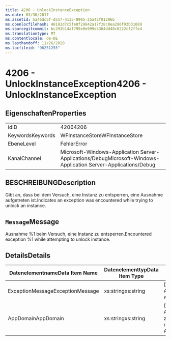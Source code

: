 ```yaml
---
title: 4206 - UnlockInstanceException
ms.date: 03/30/2017
ms.assetid: 5a46dc5f-d517-4135-8905-25a42f01206b
ms.openlocfilehash: 48182d7c5fe8f29842a17f28c0ea296f93b31089
ms.sourcegitcommit: bc293b14af795e0e999e3304dd40c0222cf2ffe4
ms.translationtype: MT
ms.contentlocale: de-DE
ms.lasthandoff: 11/26/2020
ms.locfileid: "96251255"
---
```

# <a name="4206---unlockinstanceexception"></a><span data-ttu-id="aa734-102">4206 - UnlockInstanceException</span><span class="sxs-lookup"><span data-stu-id="aa734-102">4206 - UnlockInstanceException</span></span>

## <a name="properties"></a><span data-ttu-id="aa734-103">Eigenschaften</span><span class="sxs-lookup"><span data-stu-id="aa734-103">Properties</span></span>  
  
|||  
|-|-|  
|<span data-ttu-id="aa734-104">id</span><span class="sxs-lookup"><span data-stu-id="aa734-104">ID</span></span>|<span data-ttu-id="aa734-105">4206</span><span class="sxs-lookup"><span data-stu-id="aa734-105">4206</span></span>|  
|<span data-ttu-id="aa734-106">Keywords</span><span class="sxs-lookup"><span data-stu-id="aa734-106">Keywords</span></span>|<span data-ttu-id="aa734-107">WFInstanceStore</span><span class="sxs-lookup"><span data-stu-id="aa734-107">WFInstanceStore</span></span>|  
|<span data-ttu-id="aa734-108">Ebene</span><span class="sxs-lookup"><span data-stu-id="aa734-108">Level</span></span>|<span data-ttu-id="aa734-109">Fehler</span><span class="sxs-lookup"><span data-stu-id="aa734-109">Error</span></span>|  
|<span data-ttu-id="aa734-110">Kanal</span><span class="sxs-lookup"><span data-stu-id="aa734-110">Channel</span></span>|<span data-ttu-id="aa734-111">Microsoft-Windows-Application Server-Applications/Debug</span><span class="sxs-lookup"><span data-stu-id="aa734-111">Microsoft-Windows-Application Server-Applications/Debug</span></span>|  
  
## <a name="description"></a><span data-ttu-id="aa734-112">BESCHREIBUNG</span><span class="sxs-lookup"><span data-stu-id="aa734-112">Description</span></span>  

 <span data-ttu-id="aa734-113">Gibt an, dass bei dem Versuch, eine Instanz zu entsperren, eine Ausnahme aufgetreten ist.</span><span class="sxs-lookup"><span data-stu-id="aa734-113">Indicates an exception was encountered while trying to unlock an instance.</span></span>  
  
## <a name="message"></a><span data-ttu-id="aa734-114">`Message`</span><span class="sxs-lookup"><span data-stu-id="aa734-114">Message</span></span>  

 <span data-ttu-id="aa734-115">Ausnahme %1 beim Versuch, eine Instanz zu entsperren.</span><span class="sxs-lookup"><span data-stu-id="aa734-115">Encountered exception %1 while attempting to unlock instance.</span></span>  
  
## <a name="details"></a><span data-ttu-id="aa734-116">Details</span><span class="sxs-lookup"><span data-stu-id="aa734-116">Details</span></span>  
  
|<span data-ttu-id="aa734-117">Datenelementname</span><span class="sxs-lookup"><span data-stu-id="aa734-117">Data Item Name</span></span>|<span data-ttu-id="aa734-118">Datenelementtyp</span><span class="sxs-lookup"><span data-stu-id="aa734-118">Data Item Type</span></span>|<span data-ttu-id="aa734-119">BESCHREIBUNG</span><span class="sxs-lookup"><span data-stu-id="aa734-119">Description</span></span>|  
|--------------------|--------------------|-----------------|  
|<span data-ttu-id="aa734-120">ExceptionMessage</span><span class="sxs-lookup"><span data-stu-id="aa734-120">ExceptionMessage</span></span>|<span data-ttu-id="aa734-121">xs:string</span><span class="sxs-lookup"><span data-stu-id="aa734-121">xs:string</span></span>|<span data-ttu-id="aa734-122">Die Nachricht aus der SQL-Ausnahme.</span><span class="sxs-lookup"><span data-stu-id="aa734-122">The message from the SQL exception.</span></span>|  
|<span data-ttu-id="aa734-123">AppDomain</span><span class="sxs-lookup"><span data-stu-id="aa734-123">AppDomain</span></span>|<span data-ttu-id="aa734-124">xs:string</span><span class="sxs-lookup"><span data-stu-id="aa734-124">xs:string</span></span>|<span data-ttu-id="aa734-125">Die von AppDomain.CurrentDomain.FriendlyName zurückgegebene Zeichenfolge.</span><span class="sxs-lookup"><span data-stu-id="aa734-125">The string returned by AppDomain.CurrentDomain.FriendlyName.</span></span>|

